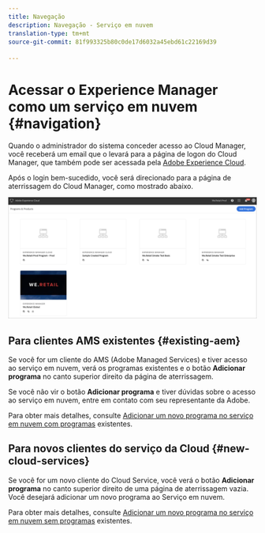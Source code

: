 ```yaml
---
title: Navegação
description: Navegação - Serviço em nuvem
translation-type: tm+mt
source-git-commit: 81f993325b80c0de17d6032a45ebd61c22169d39

---
```



# Acessar o Experience Manager como um serviço em nuvem {#navigation}

Quando o administrador do sistema conceder acesso ao Cloud Manager, você receberá um email que o levará para a página de logon do Cloud Manager, que também pode ser acessada pela [Adobe Experience Cloud](https://my.cloudmanager.adobe.com/).

Após o login bem-sucedido, você será direcionado para a página de aterrissagem do Cloud Manager, como mostrado abaixo.

![](assets/first_timelogin1.png)

## Para clientes AMS existentes {#existing-aem}

Se você for um cliente do AMS (Adobe Managed Services) e tiver acesso ao serviço em nuvem, verá os programas existentes e o botão **Adicionar programa** no canto superior direito da página de aterrissagem.

Se você não vir o botão **Adicionar programa** e tiver dúvidas sobre o acesso ao serviço em nuvem, entre em contato com seu representante da Adobe.

Para obter mais detalhes, consulte [Adicionar um novo programa no serviço em nuvem com programas](/help/onboarding/getting-access-to-aem-in-cloud/first-time-login.md#existing-program) existentes.

## Para novos clientes do serviço da Cloud {#new-cloud-services}

Se você for um novo cliente do Cloud Service, você verá o botão **Adicionar programa** no canto superior direito de uma página de aterrissagem vazia. Você desejará adicionar um novo programa ao Serviço em nuvem.

Para obter mais detalhes, consulte [Adicionar um novo programa no serviço em nuvem sem programas](/help/onboarding/getting-access-to-aem-in-cloud/first-time-login.md#no-program) existentes.


